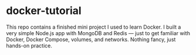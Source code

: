 # docker-tutorial
This repo contains a finished mini project I used to learn Docker. I built a very simple Node.js app with MongoDB and Redis — just to get familiar with Docker, Docker Compose, volumes, and networks.  Nothing fancy, just hands-on practice.

